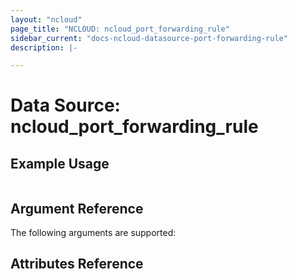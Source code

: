```yaml
---
layout: "ncloud"
page_title: "NCLOUD: ncloud_port_forwarding_rule"
sidebar_current: "docs-ncloud-datasource-port-forwarding-rule"
description: |-

---
```


# Data Source: ncloud_port_forwarding_rule


## Example Usage

```hcl
```

## Argument Reference

The following arguments are supported:


## Attributes Reference
